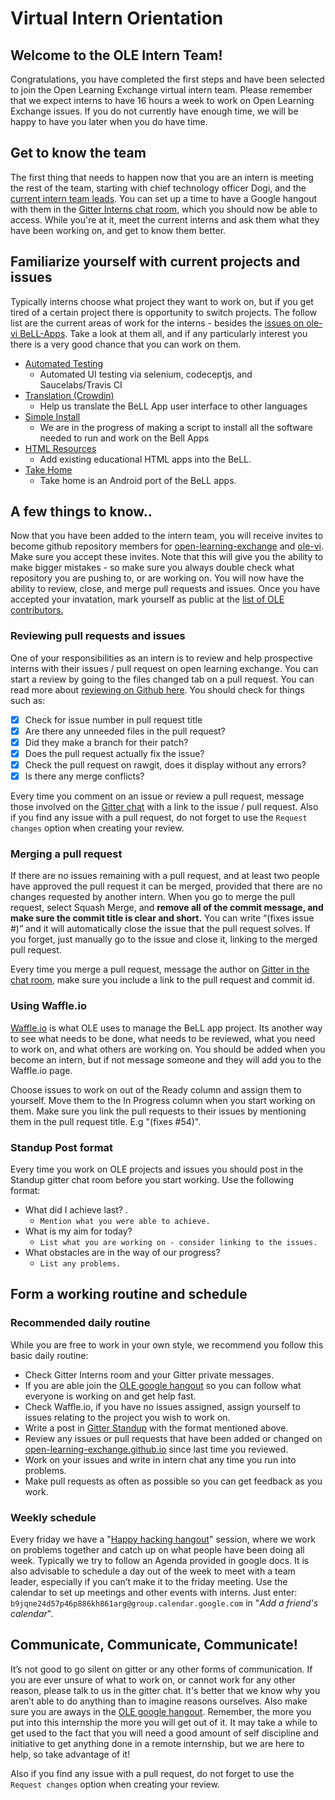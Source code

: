 # Virtual Intern Orientation

## Welcome to the OLE Intern Team!
Congratulations, you have completed the first steps and have been selected to join the Open Learning Exchange virtual intern team. Please remember that we expect interns to have 16 hours a week to work on Open Learning Exchange issues. If you do not currently have enough time, we will be happy to have you later when you do have time.
## Get to know the team
The first thing that needs to happen now that you are an intern is meeting the rest of the team, starting with chief technology officer Dogi, and the [current intern team leads](team.md).
You can set up a time to have a Google hangout with them in the [Gitter Interns chat room](https://gitter.im/open-learning-exchange/interns), which you should now be able to access. While you're at it, meet the current interns and ask them what they have been working on, and get to know them better.
## Familiarize yourself with current projects and issues
Typically interns choose what project they want to work on, but if you get tired of a certain project there is opportunity to switch projects. The follow list are the current areas of work for the interns - besides the [issues on ole-vi BeLL-Apps](https://github.com/ole-vi/BeLL-Apps/issues). Take a look at them all, and if any particularly interest you there is a very good chance that you can work on them.

* [Automated Testing](automatedtesting.md)
  * Automated UI testing via selenium, codeceptjs, and Saucelabs/Travis CI
* [Translation (Crowdin)](crowdinintegration.md)
  * Help us translate the BeLL App user interface to other languages
* [Simple Install](simpleinstall.md)
  * We are in the progress of making a script to install all the software needed to run and work on the Bell Apps
* [HTML Resources](htmlresources.md)
  * Add existing educational HTML apps into the BeLL.
* [Take Home](takehome.md)
  * Take home is an Android port of the BeLL apps.
  
## A few things to know..
Now that you have been added to the intern team, you will receive invites to become github repository members for [open-learning-exchange](https://github.com/open-learning-exchange/open-learning-exchange.github.io) and [ole-vi](https://github.com/ole-vi/BeLL-Apps).
Make sure you accept these invites.
Note that this will give you the ability to make bigger mistakes - so make sure you always double check what repository you are pushing to, or are working on.
You will now have the ability to review, close, and merge pull requests and issues.
Once you have accepted your invatation, mark yourself as public at the [list of OLE contributors.](https://github.com/orgs/open-learning-exchange/people)
### Reviewing pull requests and issues
One of your responsibilities as an intern is to review and help prospective interns with their issues / pull request on open learning exchange. You can start a review by going to the files changed tab on a pull request. You can read more about [reviewing on Github here](https://help.github.com/articles/about-pull-request-reviews/). You should check for things such as:

* [x] Check for issue number in pull request title
* [x] Are there any unneeded files in the pull request?
* [x] Did they make a branch for their patch?
* [x] Does the pull request actually fix the issue?
* [x] Check the pull request on rawgit, does it display without any errors?
* [x] Is there any merge conflicts?

Every time you comment on an issue or review a pull request, message those involved on the [Gitter chat](https://gitter.im/open-learning-exchange/chat) with a link to the issue / pull request. Also if you find any issue with a pull request, do not forget to use the `Request changes` option when creating your review.
### Merging a pull request
If there are no issues remaining with a pull request, and at least two people have approved the pull request it can be merged, provided that there are no changes requested by another intern. When you go to merge the pull request, select Squash Merge, and **remove all of the commit message, and make sure the commit title is clear and short.** You can write “(fixes issue #)” and it will automatically close the issue that the pull request solves. If you forget, just manually go to the issue and close it, linking to the merged pull request.

Every time you merge a pull request, message the author on [Gitter in the chat room](https://gitter.im/open-learning-exchange/chat), make sure you include a link to the pull request and commit id.

### Using Waffle.io
[Waffle.io](https://waffle.io/ole-vi/BeLL-Apps) is what OLE uses to manage the BeLL app project. Its another way to see what needs to be done, what needs to be reviewed, what you need to work on, and what others are working on. You should be added when you become an intern, but if not message someone and they will add you to the Waffle.io page.

Choose issues to work on out of the Ready column and assign them to yourself. Move them to the In Progress column when you start working on them. Make sure you link the pull requests to their issues by mentioning them in the pull request title. E.g "(fixes #54)".
### Standup Post format
Every time you work on OLE projects and issues you should post in the Standup gitter chat room before you start working. Use the following format:

* What did I achieve last? .
  * `Mention what you were able to achieve.`
* What is my aim for today?
  * `List what you are working on - consider linking to the issues.`
* What obstacles are in the way of our progress?    
  * `List any problems.`

## Form a working routine and schedule
### Recommended daily routine

While you are free to work in your own style, we recommend you follow this basic daily routine:

* Check Gitter Interns room and your Gitter private messages.
* If you are able join the [OLE google hangout](https://plus.google.com/hangouts/_/calendar/c3RlZmFuLnVudGVyaGF1c2VyQGdtYWlsLmNvbQ.mc101llc19b1np40p03fivdh1g?authuser=1) so you can follow what everyone is working on and get help fast.
* Check Waffle.io, if you have no issues assigned, assign yourself to issues relating to the project you wish to work on.
* Write a post in [Gitter Standup](https://gitter.im/open-learning-exchange/standup) with the format mentioned above.
* Review any issues or pull requests that have been added or changed on [open-learning-exchange.github.io](https://github.com/open-learning-exchange/open-learning-exchange.github.io) since last time you reviewed.
* Work on your issues and write in intern chat any time you run into problems.
* Make pull requests as often as possible so you can get feedback as you work.

### Weekly schedule
Every friday we have a "[Happy hacking hangout](https://plus.google.com/hangouts/_/calendar/c3RlZmFuLnVudGVyaGF1c2VyQGdtYWlsLmNvbQ.mc101llc19b1np40p03fivdh1g?authuser=1)" session, where we work on problems together and catch up on what people have been doing all week. Typically we try to follow an Agenda provided in google docs. It is also advisable to schedule a day out of the week to meet with a team leader, especially if you can’t make it to the friday meeting. Use the calendar to set up meetings and other events with interns. Just enter: `b9jqne24d57p46p886kh861arg@group.calendar.google.com` in "*Add a friend's calendar*".

## Communicate, Communicate, Communicate!
It’s not good to go silent on gitter or any other forms of communication. If you are ever unsure of what to work on, or cannot work for any other reason, please talk to us in the gitter chat. It's better that we know why you aren’t able to do anything than to imagine reasons ourselves. Also make sure you are aways in the [OLE google hangout](http://talk.ole.org/). Remember, the more you put into this internship the more you will get out of it. It may take a while to get used to the fact that you will need a good amount of self discipline and initiative to get anything done in a remote internship, but we are here to help, so take advantage of it! 

Also if you find any issue with a pull request, do not forget to use the `Request changes` option when creating your review.

